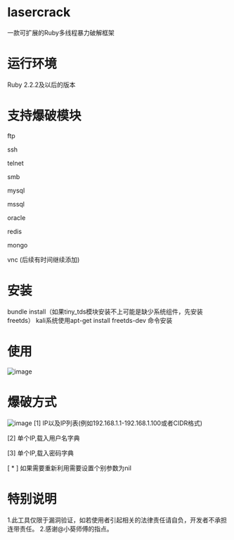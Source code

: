 # lasercrack
一款可扩展的Ruby多线程暴力破解框架

# 运行环境
Ruby 2.2.2及以后的版本

# 支持爆破模块
ftp

ssh

telnet

smb

mysql

mssql

oracle

redis

mongo

vnc
(后续有时间继续添加)

# 安装
bundle install（如果tiny_tds模块安装不上可能是缺少系统组件，先安装freetds）
kali系统使用apt-get install freetds-dev 命令安装

# 使用
![image](./images/laser.png)

# 爆破方式
![image](./images/crack.png)
[1] IP以及IP列表(例如192.168.1.1-192.168.1.100或者CIDR格式)

[2] 单个IP,载入用户名字典

[3] 单个IP,载入密码字典

[ * ] 如果需要重新利用需要设置个别参数为nil

# 特别说明
1.此工具仅限于漏洞验证，如若使用者引起相关的法律责任请自负，开发者不承担连带责任。
2.感谢@小葵师傅的指点。
